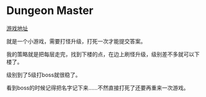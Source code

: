 # Dungeon Master

[游戏地址](http://www.hacker.org/challenge/misc/d/)

就是一个小游戏，需要打怪升级，打死一次才能提交答案。

我的策略就是把每层走完，找到下楼的点，在边上刷怪升级，级别差不多就可以下楼了。

级别到了5级打boss就很稳了。

看到boss的时候记得把名字记下来……不然直接打死了还要再重来一次游戏。

